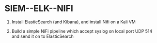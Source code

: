# SIEM--ELK--NIFI

1. Install ElasticSearch (and Kibana), and install Nifi on a Kali VM

2. Build a simple NiFi pipeline which accept syslog on local port UDP 514 and send it on to ElasticSearch
